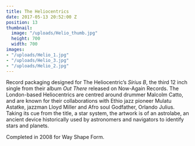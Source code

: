 ```yaml
---
title: The Heliocentrics
date: 2017-05-13 20:52:00 Z
position: 13
thumbnail:
  image: "/uploads/Helio_thumb.jpg"
  height: 700
  width: 700
images:
- "/uploads/Helio_1.jpg"
- "/uploads/Helio_3.jpg"
- "/uploads/Helio_2.jpg"
---
```


Record packaging designed for The Heliocentric’s *Sirius B*, the third 12 inch single from their album *Out There* released on Now-Again Records. The London-based Heliocentrics are centred around drummer Malcolm Catto, and are known for their collaborations with Ethio jazz pioneer Mulatu Astatke, jazzman Lloyd Miller and Afro soul Godfather, Orlando Julius. Taking its cue from the title, a star system, the artwork is of an astrolabe, an ancient device historically used by astronomers and navigators to identify stars and planets.

Completed in 2008 for Way Shape Form.